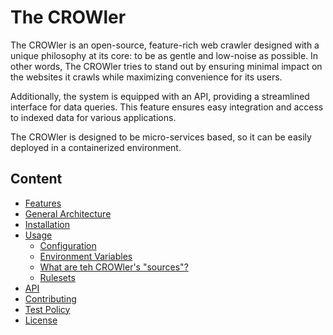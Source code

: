 # The CROWler

The CROWler is an open-source, feature-rich web crawler designed with a unique
philosophy at its core: to be as gentle and low-noise as possible. In other
words, The CROWler tries to stand out by ensuring minimal impact on the
websites it crawls while maximizing convenience for its users.

Additionally, the system is equipped with an API, providing a streamlined
interface for data queries. This feature ensures easy integration and
access to indexed data for various applications.

The CROWler is designed to be micro-services based, so it can be easily
deployed in a containerized environment.

## Content

- [Features](./features.md)
- [General Architecture](./architecture.md)
- [Installation](./installation.md)
- [Usage](./usage.md)
  - [Configuration](./config.md)
  - [Environment Variables](./env_vars.md)
  - [What are teh CROWler's "sources"?](./sources.md)
  - [Rulesets](./rulesets.md)
- [API](./api.md)
- [Contributing](../CONTRIBUTING.md)
- [Test Policy](./test_policy.md)
- [License](../LICENSE.md)
